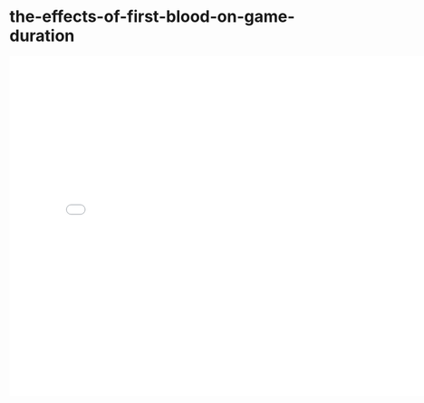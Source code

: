 # the-effects-of-first-blood-on-game-duration

<iframe src="/assets/game_durations.html" width=800 height=600 frameBorder=0></iframe>